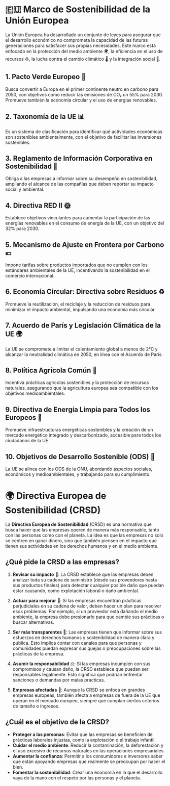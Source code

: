 # 🇪🇺 Marco de Sostenibilidad de la Unión Europea

La Unión Europea ha desarrollado un conjunto de leyes para asegurar que el desarrollo económico no comprometa la capacidad de las futuras generaciones para satisfacer sus propias necesidades. Este marco está enfocado en la protección del medio ambiente 🌍, la eficiencia en el uso de recursos ♻️, la lucha contra el cambio climático 🌡️ y la integración social 🤝.

## 1. Pacto Verde Europeo 🌱
Busca convertir a Europa en el primer continente neutro en carbono para 2050, con objetivos como reducir las emisiones de CO₂ un 55% para 2030. Promueve también la economía circular y el uso de energías renovables.

## 2. Taxonomía de la UE 📊
Es un sistema de clasificación para identificar qué actividades económicas son sostenibles ambientalmente, con el objetivo de facilitar las inversiones sostenibles.

## 3. Reglamento de Información Corporativa en Sostenibilidad 📑
Obliga a las empresas a informar sobre su desempeño en sostenibilidad, ampliando el alcance de las compañías que deben reportar su impacto social y ambiental.

## 4. Directiva RED II 🌞
Establece objetivos vinculantes para aumentar la participación de las energías renovables en el consumo de energía de la UE, con un objetivo del 32% para 2030.

## 5. Mecanismo de Ajuste en Frontera por Carbono 💶
Impone tarifas sobre productos importados que no cumplen con los estándares ambientales de la UE, incentivando la sostenibilidad en el comercio internacional.

## 6. Economía Circular: Directiva sobre Residuos ♻️
Promueve la reutilización, el reciclaje y la reducción de residuos para minimizar el impacto ambiental, impulsando una economía más circular.

## 7. Acuerdo de París y Legislación Climática de la UE 🌍
La UE se compromete a limitar el calentamiento global a menos de 2°C y alcanzar la neutralidad climática en 2050, en línea con el Acuerdo de París.

## 8. Política Agrícola Común 🚜
Incentiva prácticas agrícolas sostenibles y la protección de recursos naturales, asegurando que la agricultura europea sea compatible con los objetivos medioambientales.

## 9. Directiva de Energía Limpia para Todos los Europeos 🔋
Promueve infraestructuras energéticas sostenibles y la creación de un mercado energético integrado y descarbonizado, accesible para todos los ciudadanos de la UE.

## 10. Objetivos de Desarrollo Sostenible (ODS) 🎯
La UE se alinea con los ODS de la ONU, abordando aspectos sociales, económicos y medioambientales, y trabajando para su cumplimiento.

# 🌍 Directiva Europea de Sostenibilidad (CRSD)

La **Directiva Europea de Sostenibilidad** (CRSD) es una normativa que busca hacer que las empresas operen de manera más responsable, tanto con las personas como con el planeta. La idea es que las empresas no solo se centren en ganar dinero, sino que también piensen en el impacto que tienen sus actividades en los derechos humanos y en el medio ambiente.

## ¿Qué pide la CRSD a las empresas?

1. **Revisar su impacto** 🌱: La CRSD establece que las empresas deben analizar toda su cadena de suministro (desde sus proveedores hasta sus productos finales) para detectar cualquier posible daño que puedan estar causando, como explotación laboral o daño ambiental.

2. **Actuar para mejorar** 🚀: Si las empresas encuentran prácticas perjudiciales en su cadena de valor, deben hacer un plan para resolver esos problemas. Por ejemplo, si un proveedor está dañando el medio ambiente, la empresa debe presionarlo para que cambie sus prácticas o buscar alternativas.

3. **Ser más transparentes** 💬: Las empresas tienen que informar sobre sus esfuerzos en derechos humanos y sostenibilidad de manera clara y pública. Esto implica contar con canales para que personas y comunidades puedan expresar sus quejas o preocupaciones sobre las prácticas de la empresa.

4. **Asumir la responsabilidad** ⚖️: Si las empresas incumplen con sus compromisos y causan daño, la CRSD establece que puedan ser responsables legalmente. Esto significa que podrían enfrentar sanciones o demandas por malas prácticas.

5. **Empresas afectadas** 🏢: Aunque la CRSD se enfoca en grandes empresas europeas, también afecta a empresas de fuera de la UE que operan en el mercado europeo, siempre que cumplan ciertos criterios de tamaño e ingresos.

## ¿Cuál es el objetivo de la CRSD?

- **Proteger a las personas**: Evitar que las empresas se beneficien de prácticas laborales injustas, como la explotación o el trabajo infantil.
- **Cuidar el medio ambiente**: Reducir la contaminación, la deforestación y el uso excesivo de recursos naturales en las operaciones empresariales.
- **Aumentar la confianza**: Permitir a los consumidores e inversores saber que están apoyando empresas que realmente se preocupan por hacer el bien.
- **Fomentar la sostenibilidad**: Crear una economía en la que el desarrollo vaya de la mano con el respeto por las personas y el planeta.



